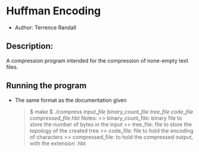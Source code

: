 # Huffman Encoding
- Author: Terrence Randall

## Description:
A compression program intended for the compression of none-empty text files.

## Running the program
- The same format as the documentation given
    > $ make
    > $ ./compress *input_file* *binary_count_file* *tree_file* *code_file* *compressed_file*.hbt
    > Notes:
      >> binary_count_file: binary file to store the number of bytes in the input
      >> tree_file: file to store the topology of the created tree
      >> code_file: file to hold the encoding of characters
      >> compressed_file: to hold the compressed output, with the extension .hbt
